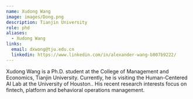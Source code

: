```yaml
---
name: Xudong Wang
image: images/Dong.png
description: Tianjin University
role: phd
aliases:
  - Xudong Wang
links:
  email: dxwong@tju.edu.cn
  linkedin: https://www.linkedin.com/in/alexander-wang-b807b9222/
---
```


Xudong Wang is a Ph.D. student at the College of Management and Economics, Tianjin University. Currently, he is visiting the Human-Centered AI Lab at the University of Houston.. His recent research interests focus on fintech, platform and behavioral operations management.
